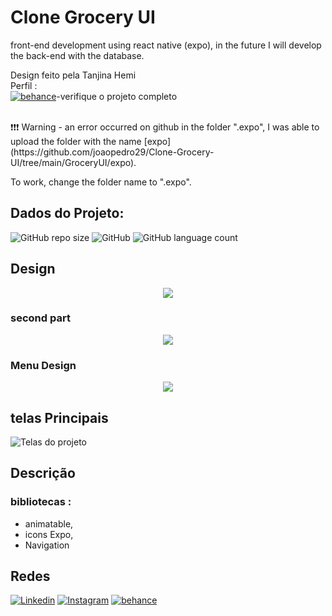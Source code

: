 # Clone Grocery UI
front-end development using react native (expo), in the future I will develop the back-end with the database.

Design feito pela Tanjina Hemi<br>
Perfil :<br>
[![behance](https://img.shields.io/badge/-behance-2980b9?style=flat-square&logo=behance&logoColor=white&link=https://www.behance.net/Hemi011)](https://www.behance.net/Hemi011)-verifique o projeto completo 

<br>
❗️❗️❗️ Warning - an error occurred on github in the folder ".expo", I was able to upload the folder with the name [expo](https://github.com/joaopedro29/Clone-Grocery-UI/tree/main/GroceryUI/expo).<br>

To work, change the folder name to ".expo".

## Dados do Projeto:

![GitHub repo size](https://img.shields.io/github/repo-size/joaopedro29/Clone-Grocery-UI?label=Size)
![GitHub](https://img.shields.io/github/license/joaopedro29/Clone-Grocery-UI)
![GitHub language count](https://img.shields.io/github/languages/count/joaopedro29/Clone-Grocery-UI)

##  Design


<div align="center">
<img src="https://github.com/joaopedro29/Clone-Grocery-UI/blob/main/Image/ZooDesign.gif" ><br>
</div>

### second part

<div align="center">
<img src="https://github.com/joaopedro29/Clone-Grocery-UI/blob/main/Image/VideoIlustration.gif" ><br>
</div>

### Menu Design

<div align="center">
<img src="https://github.com/joaopedro29/Clone-Grocery-UI/blob/main/Image/DesignMenu.gif" ><br>
</div>


##  telas Principais

![Telas do projeto](https://github.com/joaopedro29/Clone-Grocery-UI/blob/main/Image/imagePages.png)


## Descrição

### bibliotecas :
* animatable,
* icons Expo,
* Navigation

## Redes

 [![Linkedin](https://img.shields.io/badge/-LinkedIn-blue?style=flat-square&logo=Linkedin&logoColor=white&link=https://www.linkedin.com/in/joão-pedro-pereira-de-souza-91a0b51b6)](https://www.linkedin.com/in/joão-pedro-pereira-de-souza-91a0b51b6) [![Instagram](https://img.shields.io/badge/-Instagram-9b59b6?style=flat-square&logo=Instagram&logoColor=white&link=https://www.instagram.com/jppereirass/)](https://www.instagram.com/jppereirass/) [![behance](https://img.shields.io/badge/-behance-2980b9?style=flat-square&logo=behance&logoColor=white&link=https://www.behance.net/joopedrosouza3)](https://www.behance.net/joopedrosouza3)

